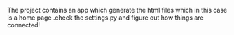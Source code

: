The project contains an app which generate the html files which in this case 
is a home page .check the settings.py and figure out how things are connected!
